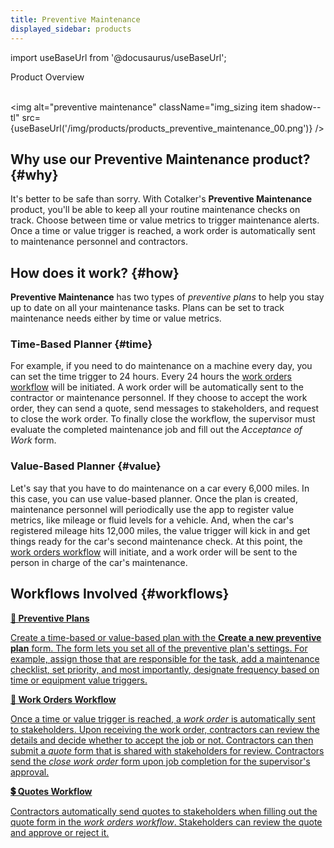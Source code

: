 ```yaml
---
title: Preventive Maintenance
displayed_sidebar: products
---
```


import useBaseUrl from '@docusaurus/useBaseUrl';

<span className="hero__title">Product Overview</span>
<br/>
<br/>

<img alt="preventive maintenance" className="img_sizing item shadow--tl" src={useBaseUrl('/img/products/products_preventive_maintenance_00.png')} />
<br/>

## Why use our Preventive Maintenance product? {#why}
It's better to be safe than sorry. With Cotalker's **Preventive Maintenance** product, you'll be able to keep all your routine maintenance checks on track. Choose between time or value metrics to trigger maintenance alerts. Once a time or value trigger is reached, a work order is automatically sent to maintenance personnel and contractors.


## How does it work? {#how}
**Preventive Maintenance** has two types of _preventive plans_ to help you stay up to date on all your maintenance tasks. Plans can be set to track maintenance needs either by time or value metrics. 

### Time-Based Planner {#time}
For example, if you need to do maintenance on a machine every day, you can set the time trigger to 24 hours. Every 24 hours the [work orders workflow](/docs/products/workflows/work_orders/overview_intro) will be initiated. A work order will be automatically sent to the contractor or maintenance personnel. If they choose to accept the work order, they can send a quote, send messages to stakeholders, and request to close the work order. To finally close the workflow, the supervisor must evaluate the completed maintenance job and fill out the _Acceptance of Work_ form.

### Value-Based Planner {#value}
Let's say that you have to do maintenance on a car every 6,000 miles. In this case, you can use value-based planner. Once the plan is created, maintenance personnel will periodically use the app to register value metrics, like mileage or fluid levels for a vehicle. And, when the car's registered mileage hits 12,000 miles, the value trigger will kick in and get things ready for the car's second maintenance check. At this point, the [work orders workflow](/docs/products/workflows/work_orders/overview_intro) will initiate, and a work order will be sent to the person in charge of the car's maintenance. 

## Workflows Involved {#workflows}

<div className="container">
<div className="row">

<div className="col col--12 margin-bottom--lg">
<a className="card2 padding--lg cardContainer_qNfC" href="/docs/products/workflows/preventive_plans/overview">

<span className="hero__subtitle"><b>🧰 Preventive Plans</b></span> 

Create a time-based or value-based plan with the **Create a new preventive plan** form. The form lets you set all of the preventive plan's settings. For example, assign those that are responsible for the task, add a maintenance checklist, set priority, and most importantly, designate frequency based on time or equipment value triggers.

</a>
</div>

<div className="col col--12 margin-bottom--lg">
<a className="card2 padding--lg cardContainer_qNfC" href="/docs/products/workflows/work_orders/related-product/pm/overview_intro">

<span className="hero__subtitle"><b>🧾 Work Orders Workflow</b></span> 

Once a time or value trigger is reached, a _work order_ is automatically sent to stakeholders. Upon receiving the work order, contractors can review the details and decide whether to accept the job or not. Contractors can then submit a _quote_ form that is shared with stakeholders for review. Contractors send the _close work order_ form upon job completion for the supervisor's approval.

</a>
</div>

<div className="col col--12 margin-bottom--lg">
<a className="card2 padding--lg cardContainer_qNfC" href="/docs/products/workflows/budget_management/related-product/pm/overview">

<span className="hero__subtitle"><b>💲 Quotes Workflow</b></span> 

Contractors automatically send quotes to stakeholders when filling out the quote form in the _work orders workflow_. Stakeholders can review the quote and approve or reject it.

</a>
</div>

</div>
</div>
<br/>